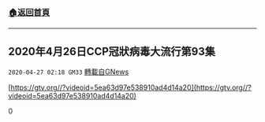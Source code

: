 ###  [:house:返回首頁](https://github.com/ourhimalayas/txt)
---

## 2020年4月26日CCP冠狀病毒大流行第93集
`2020-04-27 02:18 GM33` [轉載自GNews](https://gnews.org/zh-hant/186516/)

[https://gtv.org//?videoid=5ea63d97e538910ad4d14a20](https://gtv.org//?videoid=5ea63d97e538910ad4d14a20)

0
